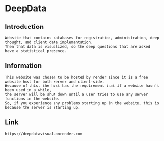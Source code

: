 ﻿# DeepData

## Introduction
    Website that contains databases for registration, administration, deep thought, and client data implemantation. 
    Then that data is visualized, so the deep questions that are asked have a statistical presence.

## Information
    This website was chosen to be hosted by render since it is a free website host for both server and client-side. 
    Because of this, the host has the requirement that if a website hasn't been used in a while, 
    the server will be shut down until a user tries to use any server functions in the website. 
    So, if you experience any problems starting up in the website, this is because the server is starting up.

## Link
    https://deepdatavisual.onrender.com
